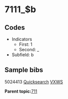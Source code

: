 # 7111\_$b

## Codes

-   Indicators
    -   First: 1
    -   Second: \_
-   Subfield: b

## Sample bibs

5024413 [Quicksearch](https://search.library.yale.edu/catalog/5024413) [VXWS](http://prodorbis.library.yale.edu:7014/vxws/GetHoldingsService?bibId=5024413)

**Parent topic:**[711](../../tags/711/711.md)

